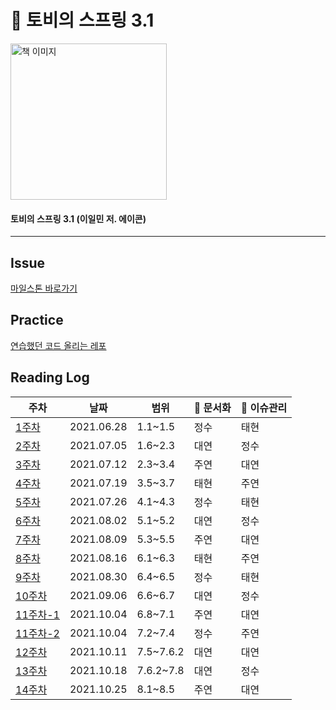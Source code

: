 # :book: 토비의 스프링 3.1

<a href="https://www.aladin.co.kr/shop/wproduct.aspx?ItemId=19505747">
<img src="https://image.aladin.co.kr/product/1950/55/cover500/8960773417_1.jpg" width="250" alt="책 이미지">
</a>
  
#### 토비의 스프링 3.1 (이일민 저. 에이콘)   

---------

## Issue
[마일스톤 바로가기](https://github.com/kjsu0209/JavaBook/milestone/2)

## Practice
[연습했던 코드 올리는 레포](https://github.com/JavaBookStudy/JavaBook_TobySpringPractice)

## Reading Log

|주차|날짜|범위|:pencil: 문서화|:rocket: 이슈관리|
|-   |-   |-   |-   | -    |
|[1주차](https://github.com/kjsu0209/JavaBook/blob/main/Q%26A/qna_1.md)|2021.06.28|1.1~1.5|정수|태현|
|[2주차](https://github.com/kjsu0209/JavaBook/blob/main/Q%26A/qna_2.md)|2021.07.05|1.6~2.3|대연|정수|
|[3주차](https://github.com/kjsu0209/JavaBook/blob/main/Q%26A/qna_3.md)|2021.07.12|2.3~3.4|주연|대연|
|[4주차](https://github.com/kjsu0209/JavaBook/blob/main/Q%26A/qna_4.md)|2021.07.19|3.5~3.7|태현|주연|
|[5주차](https://github.com/kjsu0209/JavaBook/blob/main/Q%26A/qna_5.md)|2021.07.26|4.1~4.3|정수|태현|
|[6주차](https://github.com/kjsu0209/JavaBook/blob/main/Q%26A/qna_6.md)|2021.08.02|5.1~5.2|대연|정수|
|[7주차](https://github.com/kjsu0209/JavaBook/blob/main/Q%26A/qna_7.md)|2021.08.09|5.3~5.5|주연|대연|
|[8주차](https://github.com/kjsu0209/JavaBook/blob/main/Q%26A/qna_8.md)|2021.08.16|6.1~6.3|태현|주연|
|[9주차](https://github.com/kjsu0209/JavaBook/blob/main/Q%26A/qna_9.md)|2021.08.30|6.4~6.5|정수|태현|
|[10주차](https://github.com/kjsu0209/JavaBook/blob/main/Q%26A/qna_10.md)|2021.09.06|6.6~6.7|대연|정수|
|[11주차-1](https://github.com/kjsu0209/JavaBook/blob/main/Q%26A/qna_11.md)|2021.10.04|6.8~7.1|주연|대연|
|[11주차-2](https://github.com/kjsu0209/JavaBook/blob/main/Q%26A/qna_11.md)|2021.10.04|7.2~7.4|정수|주연|
|[12주차](https://github.com/kjsu0209/JavaBook/blob/main/Q%26A/qna_12.md)|2021.10.11|7.5~7.6.2|대연|대연|
|[13주차](https://github.com/kjsu0209/JavaBook/blob/main/Q%26A/qna_13.md)|2021.10.18|7.6.2~7.8|대연|정수|
|[14주차](https://github.com/kjsu0209/JavaBook/blob/main/Q%26A/qna_14.md)|2021.10.25|8.1~8.5|주연|대연|


